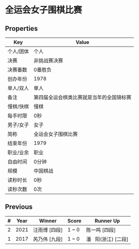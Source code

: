 # 全运会女子围棋比赛

## Properties

| Key | Value |
| --- | ----- |
| 个人/团体 | 个人 |
| 决赛 | 非挑战赛决赛 |
| 决赛番数 | 0番胜负 |
| 创办年份 | 1978 |
| 单人/双人 | 单人 |
| 备注 | 第四届全运会棋类比赛就是当年的全国锦标赛 |
| 慢棋/快棋 | 慢棋 |
| 每手时限 | 0秒 |
| 男子/女子 | 女子 |
| 简称 | 全运会女子围棋比赛 |
| 结束年份 | 1979 |
| 职业/业余 | 职业 |
| 自由时间 | 0分钟 |
| 规模 | 中国棋战 |
| 读秒时长 | 0秒 |
| 读秒次数 | 0次 |

## Previous

| # | Year | Winner | Score | Runner Up |
| --- | --- | --- | --- | --- |
| 2 | 2021 | 汪雨博 [四段] | 1 ~ 0 | 陈一鸣 [四段] |
| 1 | 2017 | 芮乃伟 [九段] | 1 ~ 0 | 潘   阳(浙江) [二段] |

